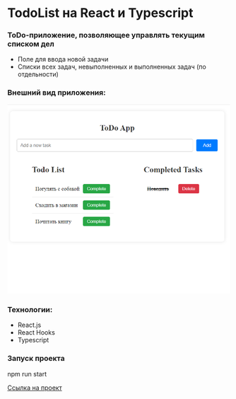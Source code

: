 # TodoList на React и Typescript

### ToDo-приложение, позволяющее управлять текущим списком дел

- Поле для ввода новой задачи
- Списки всех задач, невыполненных и выполненных задач (по отдельности)

### Внешний вид приложения:

![alt text](https://github.com/Sergynya174/ToDoListReact/blob/main/img.png?raw=true)

### Технологии:

- React.js
- React Hooks
- Typescript

### Запуск проекта

npm run start

[Ссылка на проект](https://sergynya174.github.io/ToDoListReact/)
